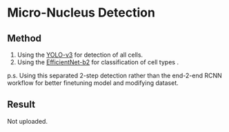 # Micro-Nucleus Detection 

## Method 
1. Using the [YOLO-v3](https://github.com/eriklindernoren/PyTorch-YOLOv3) for detection of all cells.
2. Using the [EfficientNet-b2](https://github.com/lukemelas/EfficientNet-PyTorch) for classification of cell types .

p.s. Using this separated 2-step detection rather than the end-2-end RCNN workflow for better
finetuning model and modifying dataset.

## Result
Not uploaded. 

